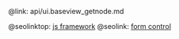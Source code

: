 @link: api/ui.baseview_getnode.md

@seolinktop: [js framework](https://webix.com)
@seolink: [form control](https://webix.com/widget/form/)